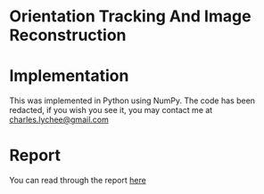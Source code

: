 # Orientation Tracking And Image Reconstruction

# Implementation
This was implemented in Python using NumPy. The code has been redacted, if you wish you see it, you may contact me at charles.lychee@gmail.com

# Report
You can read through the report [here](Orientation_Tracking_and_Image_Reconstruction.pdf)
